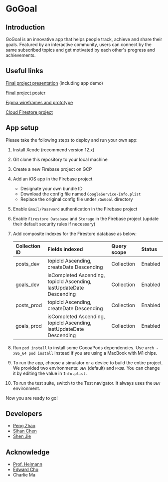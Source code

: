 # GoGoal
## Introduction

GoGoal is an innovative app that helps people track, achieve and share their goals. Featured by an interactive community, users can connect by the same subscribed topics and get motivated by each other's progress and achievements.

## Useful links

[Final project presentation](https://docs.google.com/presentation/d/1SRsgQ4quoIOuaUlc-RLGU8klx2Eesj9jjpp4KJIZx5U/edit?usp=sharing) (including app demo)

[Final project poster](https://drive.google.com/file/d/1HOKqadc8QaHQm11j3liEKsnSTrIhLoSs/view?usp=sharing)

[Figma wireframes and prototype](https://www.figma.com/file/BJBHb090zgX1U1znavqm7e/GoGoal!?node-id=0%3A1)

[Cloud Firestore project](https://console.firebase.google.com/u/0/project/gogoal-ea98f/overview)

## App setup

Please take the following steps to deploy and run your own app:

1. Install Xcode (recommend version 12.x)

2. Git clone this repository to your local machine

3. Create a new Firebase project on GCP

4. Add an iOS app in the Firebase project

   + Designate your own bundle ID
   + Download the config file named `GoogleService-Info.plist`
   + Replace the original config file under `/GoGoal` directory

5. Enable `Email/Password` authentication in the Firebase project

6. Enable `Firestore Database` and `Storage` in the Firebase project (update their default security rules if necessary)

7. Add composite indexes for the Firestore database as below:

   | Collection ID | Fields indexed                                               | Query scope | Status  |
   | :------------ | :----------------------------------------------------------- | :---------- | :------ |
   | posts_dev     | topicId Ascending, createDate Descending                     | Collection  | Enabled |
   | goals_dev     | isCompleted Ascending, topicId Ascending, lastUpdateDate Descending | Collection  | Enabled |
   | posts_prod    | topicId Ascending, createDate Descending                     | Collection  | Enabled |
   | goals_prod    | isCompleted Ascending, topicId Ascending, lastUpdateDate Descending | Collection  | Enabled |

8. Run `pod install` to install some CocoaPods dependencies. Use `arch -x86_64 pod install` instead if you are using a MacBook with M1 chips.

9. To run the app, choose a simulator or a device to build the entire project. We provided two environments: `DEV` (default) and `PROD`. You can change it by editing the value in `Info.plist`.

10. To run the test suite, switch to the Test navigator. It always uses the `DEV` environment.

Now you are ready to go!

## Developers

+ [Peng Zhao](https://github.com/zp9763)
+ [Sihan Chen](https://github.com/coderballer)
+ [Shen Jie](https://github.com/susanilmh)

## Acknowledge

+ [Prof. Heimann](https://github.com/profh)
+ [Edward Cho](https://github.com/eycho97)
+ Charlie Ma
